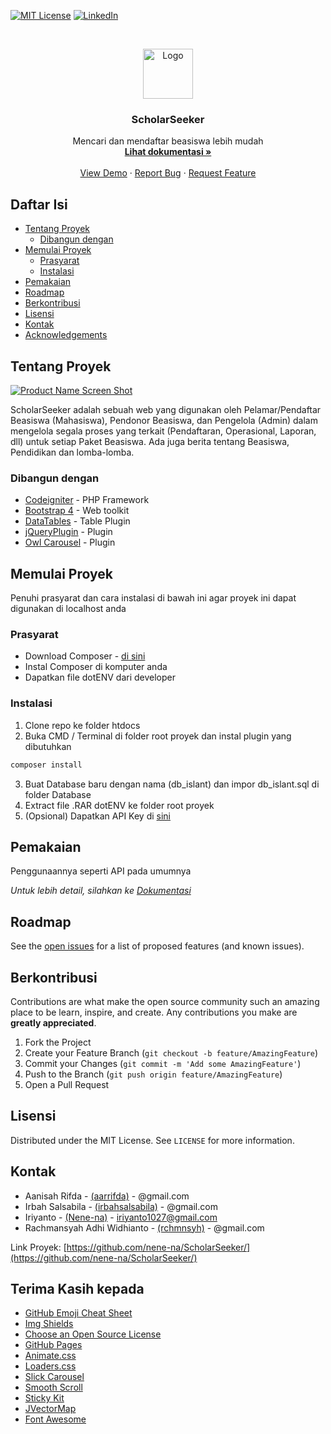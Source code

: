 <!--
*** Thanks for checking out this README Template. If you have a suggestion that would
*** make this better, please fork the repo and create a pull request or simply open
*** an issue with the tag "enhancement".
*** Thanks again! Now go create something AMAZING! :D
-->





<!-- PROJECT SHIELDS -->
<!--
*** I'm using markdown "reference style" links for readability.
*** Reference links are enclosed in brackets [ ] instead of parentheses ( ).
*** See the bottom of this document for the declaration of the reference variables
*** for contributors-url, forks-url, etc. This is an optional, concise syntax you may use.
*** https://www.markdownguide.org/basic-syntax/#reference-style-links
-->
[![MIT License][license-shield]][license-url]
[![LinkedIn][linkedin-shield]][linkedin-url]



<!-- PROJECT LOGO -->
<br />
<p align="center">
  <a href="https://github.com/nene-na/ScholarSeeker/">
    <img src="https://github.com/nene-na/ScholarSeeker/blob/master/assets/logo-ss.png" alt="Logo" height="80">
  </a>

  <h3 align="center">ScholarSeeker</h3>

  <p align="center">
    Mencari dan mendaftar beasiswa lebih mudah
    <br />
    <a href="https://github.com/nene-na/ScholarSeeker/tree/master/documentation"><strong>Lihat dokumentasi »</strong></a>
    <br />
    <br />
    <a href="#">View Demo</a>
    ·
    <a href="https://github.com/nene-na/ScholarSeeker/issues/">Report Bug</a>
    ·
    <a href="https://github.com/nene-na/ScholarSeeker/issues/">Request Feature</a>
  </p>
</p>



<!-- TABLE OF CONTENTS -->
## Daftar Isi

* [Tentang Proyek](#tentang-proyek)
  * [Dibangun dengan](#dibangun-dengan)
* [Memulai Proyek](#memulai-proyek)
  * [Prasyarat](#prasyarat)
  * [Instalasi](#instalasi)
* [Pemakaian](#pemakaian)
* [Roadmap](#roadmap)
* [Berkontribusi](#berkontribusi)
* [Lisensi](#lisensi)
* [Kontak](#kontak)
* [Acknowledgements](#terima-kasih-kepada)



<!-- ABOUT THE PROJECT -->
## Tentang Proyek

[![Product Name Screen Shot][product-screenshot]](https://example.com)

ScholarSeeker adalah sebuah web yang digunakan oleh Pelamar/Pendaftar Beasiswa (Mahasiswa), Pendonor Beasiswa, dan Pengelola (Admin) dalam mengelola segala proses yang terkait (Pendaftaran, Operasional, Laporan, dll) untuk setiap Paket Beasiswa. Ada juga berita tentang Beasiswa, Pendidikan dan lomba-lomba.

### Dibangun dengan
* [Codeigniter](https://www.codeigniter.com/) - PHP Framework
* [Bootstrap 4](https://getbootstrap.com/) - Web toolkit
* [DataTables](https://datatables.net/) - Table Plugin
* [jQueryPlugin](https://plugins.jquery.com/) - Plugin
* [Owl Carousel](https://owlcarousel2.github.io/OwlCarousel2/) - Plugin


<!-- GETTING STARTED -->
## Memulai Proyek

Penuhi prasyarat dan cara instalasi di bawah ini agar proyek ini dapat digunakan di localhost anda

### Prasyarat

* Download Composer - [di sini](https://getcomposer.org/download/)
* Instal Composer di komputer anda
* Dapatkan file dotENV dari developer

### Instalasi

1. Clone repo ke folder htdocs
2. Buka CMD / Terminal di folder root proyek dan instal plugin yang dibutuhkan
```sh
composer install
```
3. Buat Database baru dengan nama (db_islant) dan impor db_islant.sql di folder Database
4. Extract file .RAR dotENV ke folder root proyek
5. (Opsional) Dapatkan API Key di [sini](https://example.com)


<!-- USAGE EXAMPLES -->
## Pemakaian

Penggunaannya seperti API pada umumnya

_Untuk lebih detail, silahkan ke [Dokumentasi](https://github.com/nene-na/ScholarSeeker/tree/master/documentation)_



<!-- ROADMAP -->
## Roadmap

See the [open issues](https://github.com/nene-na/ScholarSeeker/issues) for a list of proposed features (and known issues).



<!-- CONTRIBUTING -->
## Berkontribusi

Contributions are what make the open source community such an amazing place to be learn, inspire, and create. Any contributions you make are **greatly appreciated**.

1. Fork the Project
2. Create your Feature Branch (`git checkout -b feature/AmazingFeature`)
3. Commit your Changes (`git commit -m 'Add some AmazingFeature'`)
4. Push to the Branch (`git push origin feature/AmazingFeature`)
5. Open a Pull Request



<!-- LICENSE -->
## Lisensi

Distributed under the MIT License. See `LICENSE` for more information.



<!-- CONTACT -->
## Kontak
* Aanisah Rifda - [(aarrifda)](https://github.com/aarrifda) - @gmail.com
* Irbah Salsabila - [(irbahsalsabila)](https://github.com/irbahsalsabila) - @gmail.com
* Iriyanto - [(Nene-na)](https://github.com/nene-na) - iriyanto1027@gmail.com
* Rachmansyah Adhi Widhianto - [(rchmnsyh)](https://github.com/rchmnsyh) - @gmail.com

Link Proyek: [https://github.com/nene-na/ScholarSeeker/](https://github.com/nene-na/ScholarSeeker/)



<!-- ACKNOWLEDGEMENTS -->
## Terima Kasih kepada
* [GitHub Emoji Cheat Sheet](https://www.webpagefx.com/tools/emoji-cheat-sheet)
* [Img Shields](https://shields.io)
* [Choose an Open Source License](https://choosealicense.com)
* [GitHub Pages](https://pages.github.com)
* [Animate.css](https://daneden.github.io/animate.css)
* [Loaders.css](https://connoratherton.com/loaders)
* [Slick Carousel](https://kenwheeler.github.io/slick)
* [Smooth Scroll](https://github.com/cferdinandi/smooth-scroll)
* [Sticky Kit](http://leafo.net/sticky-kit)
* [JVectorMap](http://jvectormap.com)
* [Font Awesome](https://fontawesome.com)





<!-- MARKDOWN LINKS & IMAGES -->
<!-- https://www.markdownguide.org/basic-syntax/#reference-style-links -->
[license-shield]: https://img.shields.io/github/license/othneildrew/Best-README-Template.svg?style=flat-square
[license-url]: https://github.com/nene-na/ScholarSeeker/blob/master/LICENSE
[linkedin-shield]: https://img.shields.io/badge/-LinkedIn-black.svg?style=flat-square&logo=linkedin&colorB=555
[linkedin-url]: https://www.linkedin.com/in/iriyanto/
[product-screenshot]: https://github.com/nene-na/ScholarSeeker/blob/master/assets/img/github/Product%20Screen%20Shot.png

